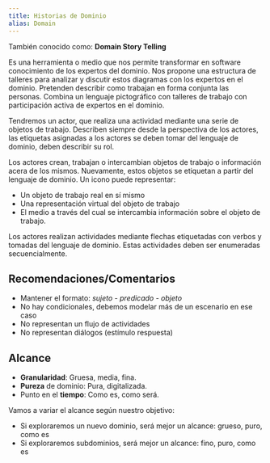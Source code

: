 ```yaml
---
title: Historias de Dominio
alias: Domain
---
```


También conocido como: **Domain Story Telling**

Es una herramienta o medio que nos permite transformar en software conocimiento de los expertos del dominio. Nos propone una estructura de talleres para analizar y discutir estos diagramas con los expertos en el dominio. Pretenden describir como trabajan en forma conjunta las personas. Combina un lenguaje pictográfico con talleres de trabajo con participación activa de expertos en el dominio.

Tendremos un actor, que realiza una actividad mediante una serie de objetos de trabajo. Describen siempre desde la perspectiva de los actores, las etiquetas asignadas a los actores se deben tomar del lenguaje de dominio, deben describir su rol.

Los actores crean, trabajan o intercambian objetos de trabajo o información acera de los mismos. Nuevamente, estos objetos se etiquetan a partir del lenguaje de dominio. Un icono puede representar:

- Un objeto de trabajo real en sí mismo
- Una representación virtual del objeto de trabajo
- El medio a través del cual se intercambia información sobre el objeto de trabajo.

Los actores realizan actividades mediante flechas etiquetadas con verbos y tomadas del lenguaje de dominio. Estas actividades deben ser enumeradas secuencialmente.

## Recomendaciones/Comentarios

- Mantener el formato: *sujeto - predicado - objeto*
- No hay condicionales, debemos modelar más de un escenario en ese caso
- No representan un flujo de actividades
- No representan diálogos (estímulo respuesta)

## Alcance

- **Granularidad**: Gruesa, media, fina.
- **Pureza** de dominio: Pura, digitalizada.
- Punto en el **tiempo**: Como es, como será.

Vamos a variar el alcance según nuestro objetivo:

- Si exploraremos un nuevo dominio, será mejor un alcance: grueso, puro, como es
- Si exploraremos subdominios, será mejor un alcance: fino, puro, como es
